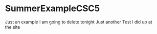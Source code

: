 # SummerExampleCSC5
Just an example I am going to delete tonight
Just another Test
I did up at the site
